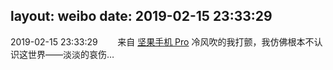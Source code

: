 layout: weibo
date: 2019-02-15 23:33:29
---
<meta name="referrer" content="no-referrer" />

2019-02-15 23:33:29  &nbsp;&nbsp;&nbsp;&nbsp;&nbsp;&nbsp; 来自 <a href="http://app.weibo.com/t/feed/Z4AgP" rel="nofollow">坚果手机 Pro</a>
冷风吹的我打颤，我仿佛根本不认识这世界——淡淡的哀伤… ​​​
